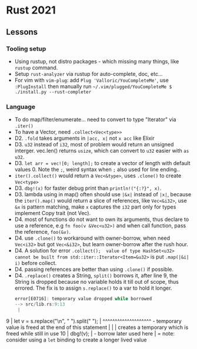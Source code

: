 # Rust 2021

## Lessons
### Tooling setup
- Using rustup, not distro packages - which missing many things, like `rustup` command.
- Setup `rust-analyzer` via rustup for auto-complete, doc, etc...
- For vim with `vim-plug`: add `Plug 'Valloric/YouCompleteMe'`, use `:PlugInstall` then manually run
  `~/.vim/plugged/YouCompleteMe $ ./install.py --rust-completer`

### Language
- To do map/filter/enumerate... need to convert to type "Iterator" via `.iter()`
- To have a Vector, need `.collect<Vec<type>>`
- D2. `.fold` takes arguments in `|acc, x|` not `x acc` like Elixir
- D3. `u32` instead of `i32`, most of problem would return an unsigned interger.
  vec.len() returns `usize`, which can convert to `u32` easier with `as u32`.
- D3. `let arr = vec![0; length];` to create a vector of length with default values 0. Note the `;`, weird syntax when `;` also used for line ending..
- `iter().collect()` would return a `Vec<&type>`, uses `.clone()` to create `Vec<type>`
- D3. `dbg!(x)` for faster debug print than `println!("{:?}", x)`.
- D3. lambda using in map() often should use `|&x|` instead of `|x|`, because the `iter().map()` would return a slice of references, like `Vec<&i32>`, use `&x` is pattern matching, make `x` captures the `i32` part only for types implement Copy trait (not Vec).
- D4. most of functions do not want to own its arguments, thus declare to use a reference, e.g `fn foo(v &Vec<u32>)` and when call function, pass the reference, `foo(&v)`.
- D4. use `.clone()` to workaround with owner-borrow, when need `Vec<i32>` but got `Vec<&i32>`, but learn owner-borrow after the rush hour.
- D4. A solution for error `.collect();  value of type HashSet<u32> cannot be built from std::iter::Iterator<Item=&u32>` is put `.map(|&i| i)` before collect.
- D4. passing references are better than using `.clone()` if possible.
- D4. `.replace()` creates a String, `split()` borrows it, after line 9, the String is dropped because no variable holds it till out of scope, thus errored. The fix is to assign `s.replace()` to a var to hold it longer.
  ```rust
  error[E0716]: temporary value dropped while borrowed
  --> src/lib.rs:9:13
   |
9  |     let v = s.replace("\n", " ").split(" ");
   |             ^^^^^^^^^^^^^^^^^^^^           - temporary value is freed at the end of this statement
   |             |
   |             creates a temporary which is freed while still in use
10 |     dbg!(v);
   |          - borrow later used here
   |
   = note: consider using a `let` binding to create a longer lived value
  ```

